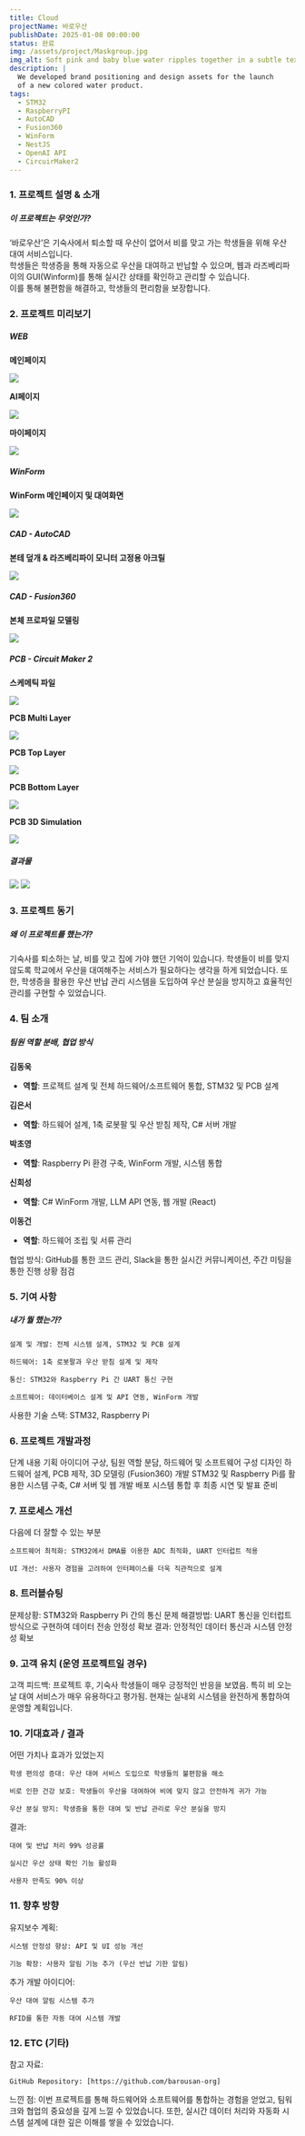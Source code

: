 ```yaml
---
title: Cloud
projectName: 바로우산
publishDate: 2025-01-08 00:00:00
status: 완료
img: /assets/project/Maskgroup.jpg
img_alt: Soft pink and baby blue water ripples together in a subtle texture.
description: |
  We developed brand positioning and design assets for the launch
  of a new colored water product.
tags:
  - STM32
  - RaspberryPI
  - AutoCAD
  - Fusion360
  - WinForm
  - NestJS
  - OpenAI API
  - CircuirMaker2
---
```


### 1. 프로젝트 설명 & 소개

##### 이 프로젝트는 무엇인가?
‘바로우산’은 기숙사에서 퇴소할 때 우산이 없어서 비를 맞고 가는 학생들을 위해 우산 대여 서비스입니다. <br>
학생들은 학생증을 통해 자동으로 우산을 대여하고 반납할 수 있으며, 웹과 라즈베리파이의 GUI(Winform)를 통해 실시간 상태를 확인하고 관리할 수 있습니다. <br>이를 통해 불편함을 해결하고, 학생들의 편리함을 보장합니다.

### 2. 프로젝트 미리보기

##### WEB

**메인페이지**

<img src="/assets/project/Cloud/A.png">

**AI페이지**

<img src="/assets/project/Cloud/B.png">

**마이페이지**

<img src="/assets/project/Cloud/C.png">

##### WinForm

**WinForm 메인페이지 및 대여화면**

<img src="/assets/project/Cloud/J.png">

##### CAD - AutoCAD

**본테 덮개 & 라즈베리파이 모니터 고정용 아크릴**

<img src="/assets/project/Cloud/E.png">

##### CAD - Fusion360

**본체 프로파일 모델링**

<img src="/assets/project/Cloud/D.png">

##### PCB - Circuit Maker 2

**스케메틱 파일**

<img src="/assets/project/Cloud/F.png">

**PCB Multi Layer**

<img src="/assets/project/Cloud/G.png">

**PCB Top Layer**

<img src="/assets/project/Cloud/H.png">

**PCB Bottom Layer**

<img src="/assets/project/Cloud/I.png">

**PCB 3D Simulation**

<img src="/assets/project/Cloud/K.png">

##### 결과물

<img src="/assets/project/Cloud/L.png">
<img src="/assets/project/Cloud/M.png">


### 3. 프로젝트 동기

##### 왜 이 프로젝트를 했는가?
기숙사를 퇴소하는 날, 비를 맞고 집에 가야 했던 기억이 있습니다. 학생들이 비를 맞지 않도록 학교에서 우산을 대여해주는 서비스가 필요하다는 생각을 하게 되었습니다. 또한, 학생증을 활용한 우산 반납 관리 시스템을 도입하여 우산 분실을 방지하고 효율적인 관리를 구현할 수 있었습니다.
### 4. 팀 소개

##### 팀원 역할 분배, 협업 방식


**김동욱**
- **역할**: 프로젝트 설계 및 전체 하드웨어/소프트웨어 통합, STM32 및 PCB 설계

**김은서**
- **역할**: 하드웨어 설계, 1축 로봇팔 및 우산 받침 제작, C# 서버 개발

**박초영**
- **역할**: Raspberry Pi 환경 구축, WinForm 개발, 시스템 통합

**신희성**
- **역할**: C# WinForm 개발, LLM API 연동, 웹 개발 (React)

**이동건**
- **역할**: 하드웨어 조립 및 서류 관리


협업 방식: GitHub를 통한 코드 관리, Slack을 통한 실시간 커뮤니케이션, 주간 미팅을 통한 진행 상황 점검
### 5. 기여 사항

##### 내가 뭘 했는가?

    설계 및 개발: 전체 시스템 설계, STM32 및 PCB 설계

    하드웨어: 1축 로봇팔과 우산 받침 설계 및 제작

    통신: STM32와 Raspberry Pi 간 UART 통신 구현

    소프트웨어: 데이터베이스 설계 및 API 연동, WinForm 개발

사용한 기술 스택: STM32, Raspberry Pi

### 6. 프로젝트 개발과정
단계	내용
기획	아이디어 구상, 팀원 역할 분담, 하드웨어 및 소프트웨어 구성
디자인	하드웨어 설계, PCB 제작, 3D 모델링 (Fusion360)
개발	STM32 및 Raspberry Pi를 활용한 시스템 구축, C# 서버 및 웹 개발
배포	시스템 통합 후 최종 시연 및 발표 준비

### 7. 프로세스 개선

다음에 더 잘할 수 있는 부분

    소프트웨어 최적화: STM32에서 DMA를 이용한 ADC 최적화, UART 인터럽트 적용

    UI 개선: 사용자 경험을 고려하여 인터페이스를 더욱 직관적으로 설계

### 8. 트러블슈팅

문제상황: STM32와 Raspberry Pi 간의 통신 문제
해결방법: UART 통신을 인터럽트 방식으로 구현하여 데이터 전송 안정성 확보
결과: 안정적인 데이터 통신과 시스템 안정성 확보

### 9. 고객 유치 (운영 프로젝트일 경우)

고객 피드백: 프로젝트 후, 기숙사 학생들이 매우 긍정적인 반응을 보였음. 특히 비 오는 날 대여 서비스가 매우 유용하다고 평가됨. 현재는 실내외 시스템을 완전하게 통합하여 운영할 계획입니다.

### 10. 기대효과 / 결과

어떤 가치나 효과가 있었는지

    학생 편의성 증대: 우산 대여 서비스 도입으로 학생들의 불편함을 해소

    비로 인한 건강 보호: 학생들이 우산을 대여하여 비에 맞지 않고 안전하게 귀가 가능

    우산 분실 방지: 학생증을 통한 대여 및 반납 관리로 우산 분실을 방지

결과:

    대여 및 반납 처리 99% 성공률

    실시간 우산 상태 확인 기능 활성화

    사용자 만족도 90% 이상

### 11. 향후 방향

유지보수 계획:

    시스템 안정성 향상: API 및 UI 성능 개선

    기능 확장: 사용자 알림 기능 추가 (우산 반납 기한 알림)

추가 개발 아이디어:

    우산 대여 알림 시스템 추가

    RFID를 통한 자동 대여 시스템 개발

### 12. ETC (기타)

참고 자료:

    GitHub Repository: [https://github.com/barousan-org]


느낀 점: 이번 프로젝트를 통해 하드웨어와 소프트웨어를 통합하는 경험을 얻었고, 팀워크와 협업의 중요성을 깊게 느낄 수 있었습니다. 또한, 실시간 데이터 처리와 자동화 시스템 설계에 대한 깊은 이해를 쌓을 수 있었습니다.